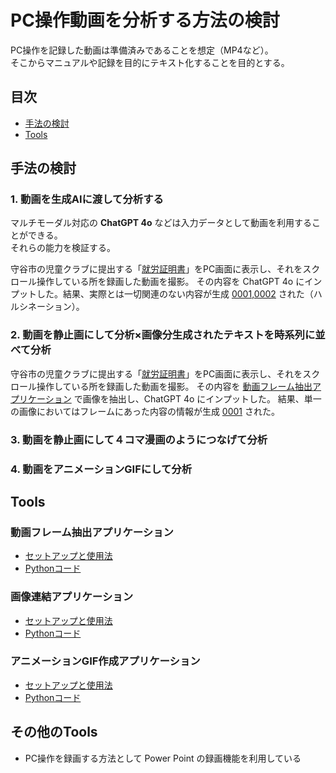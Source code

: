 # PC操作動画を分析する方法の検討

PC操作を記録した動画は準備済みであることを想定（MP4など）。  
そこからマニュアルや記録を目的にテキスト化することを目的とする。

## 目次
- [手法の検討](#手法の検討)
- [Tools](#Tools)

## 手法の検討
### 1. 動画を生成AIに渡して分析する

マルチモーダル対応の **ChatGPT 4o** などは入力データとして動画を利用することができる。  
それらの能力を検証する。

守谷市の児童クラブに提出する「[就労証明書](https://www.city.moriya.ibaraki.jp/kurashi_tetsuzuki/e-service/1001536/1006145/1006146.html)」をPC画面に表示し、それをスクロール操作している所を録画した動画を撮影。
その内容を ChatGPT 4o にインプットした。結果、実際とは一切関連のない内容が生成 [0001](https://github.com/t2k2pp/Mov2Doc/blob/main/log/Evidence01_0001.md),[0002](https://github.com/t2k2pp/Mov2Doc/blob/main/log/Evidence01_0002.md) された（ハルシネーション）。

### 2. 動画を静止画にして分析×画像分生成されたテキストを時系列に並べて分析

守谷市の児童クラブに提出する「[就労証明書](https://www.city.moriya.ibaraki.jp/kurashi_tetsuzuki/e-service/1001536/1006145/1006146.html)」をPC画面に表示し、それをスクロール操作している所を録画した動画を撮影。
その内容を [動画フレーム抽出アプリケーション](#動画フレーム抽出アプリケーション) で画像を抽出し、ChatGPT 4o にインプットした。
結果、単一の画像においてはフレームにあった内容の情報が生成 [0001](https://github.com/t2k2pp/Mov2Doc/blob/main/log/Evidence02_0001.md) された。

### 3. 動画を静止画にして４コマ漫画のようにつなげて分析
### 4. 動画をアニメーションGIFにして分析



## Tools
### 動画フレーム抽出アプリケーション
- [セットアップと使用法](https://github.com/t2k2pp/Mov2Doc/blob/main/tools/ToolsDocs_01.md)
- [Pythonコード](https://github.com/t2k2pp/Mov2Doc/blob/main/tools/video-frame-extractor.py)

### 画像連結アプリケーション
- [セットアップと使用法](https://github.com/t2k2pp/Mov2Doc/blob/main/tools/ToolsDocs_02.md)
- [Pythonコード](https://github.com/t2k2pp/Mov2Doc/blob/main/tools/image-concatenator.py)

### アニメーションGIF作成アプリケーション
- [セットアップと使用法](https://github.com/t2k2pp/Mov2Doc/blob/main/tools/ToolsDocs_03.md)
- [Pythonコード](https://github.com/t2k2pp/Mov2Doc/blob/main/tools/animated-gif-creator.py)


## その他のTools
- PC操作を録画する方法として Power Point の録画機能を利用している
